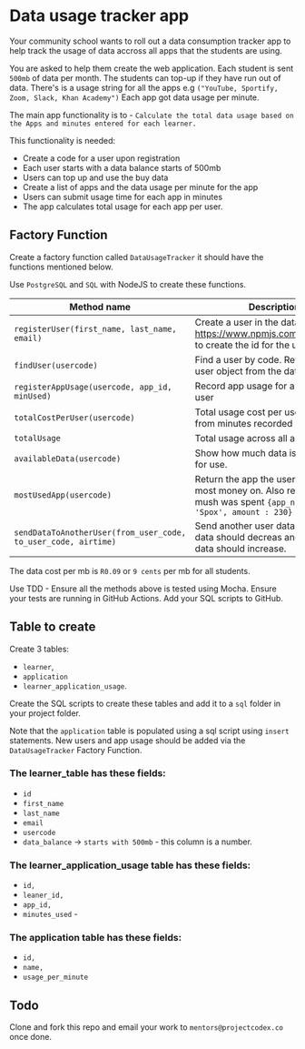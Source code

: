 # Data usage tracker app

Your community school wants to roll out a data consumption tracker app to help track the usage of data accross all apps that the students are using. 

You are asked to help them create the web application. Each student is sent `500mb` of data per month. The students can top-up if they have run out of data. There's is a usage string for all the apps e.g `("YouTube, Sportify, Zoom, Slack, Khan Academy")` Each app got data usage per minute. 

The main app functionality is to - `Calculate the total data usage based on the Apps and minutes entered for each learner.`

This functionality is needed:

* Create a code for a user upon registration
* Each user starts with a data balance starts of 500mb
* Users can top up and use the buy data	
* Create a list of apps and the data usage per minute for the app
* Users can submit usage time for each app in minutes
* The app calculates total usage for each app per user.

## Factory Function 

Create a factory function called `DataUsageTracker` it should have the functions mentioned below.

Use `PostgreSQL` and `SQL` with NodeJS to create these functions.

Method name | Description
------------------------ | ---------------
`registerUser(first_name, last_name, email)` | Create a user in the database. Use https://www.npmjs.com/package/uid to create the id for the user.
`findUser(usercode)` | Find a user by code. Returns the user object from the database.
`registerAppUsage(usercode, app_id, minUsed)` | Record app usage for a given app & user
`totalCostPerUser(usercode)` | Total usage cost per user. Calculated from minutes recorded & cost
`totalUsage` |  Total usage across all apps & users
`availableData(usercode)` |  Show how much data is still available for use.
`mostUsedApp(usercode)` |  Return the app the user spend the most money on. Also returned how mush was spent ` {app_name : 'Spox', amount : 230} `
`sendDataToAnotherUser(from_user_code, to_user_code, airtime)` |  Send another user data. You own data should decreas and the users data should increase.

The data cost per mb is `R0.09` or `9 cents` per mb for all students.

Use TDD - Ensure all the methods above is tested using Mocha.
Ensure your tests are running in GitHub Actions.
Add your SQL scripts to GitHub.

## Table to create

Create 3 tables: 

* `learner`, 
* `application`
* `learner_application_usage`.

Create the SQL scripts to create these tables and add it to a `sql` folder in your project folder.

Note that the `application` table is populated using a sql script using `insert` statements. New users and app usage should be added via the `DataUsageTracker` Factory Function.

### The learner_table has these fields:

* `id`
* `first_name`
* `last_name`
* `email`
* `usercode`
* `data_balance` -> `starts with 500mb` - this column is a number.

### The learner_application_usage table has these fields: 

* `id,`
* `leaner_id,`
* `app_id,`
* `minutes_used` -

### The application table has these fields:
 
* `id,` 
* `name,`
* `usage_per_minute`

## Todo

Clone and fork this repo and email your work to `mentors@projectcodex.co` once done.

